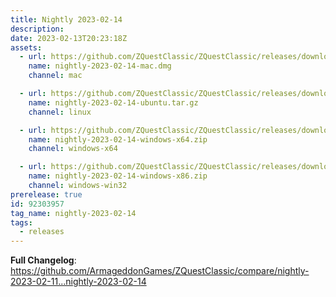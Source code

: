 ```yaml
---
title: Nightly 2023-02-14
description: 
date: 2023-02-13T20:23:18Z
assets: 
  - url: https://github.com/ZQuestClassic/ZQuestClassic/releases/download/nightly-2023-02-14/nightly-2023-02-14-mac.dmg
    name: nightly-2023-02-14-mac.dmg
    channel: mac

  - url: https://github.com/ZQuestClassic/ZQuestClassic/releases/download/nightly-2023-02-14/nightly-2023-02-14-ubuntu.tar.gz
    name: nightly-2023-02-14-ubuntu.tar.gz
    channel: linux

  - url: https://github.com/ZQuestClassic/ZQuestClassic/releases/download/nightly-2023-02-14/nightly-2023-02-14-windows-x64.zip
    name: nightly-2023-02-14-windows-x64.zip
    channel: windows-x64

  - url: https://github.com/ZQuestClassic/ZQuestClassic/releases/download/nightly-2023-02-14/nightly-2023-02-14-windows-x86.zip
    name: nightly-2023-02-14-windows-x86.zip
    channel: windows-win32
prerelease: true
id: 92303957
tag_name: nightly-2023-02-14
tags:
  - releases
---
```


**Full Changelog**: https://github.com/ArmageddonGames/ZQuestClassic/compare/nightly-2023-02-11...nightly-2023-02-14
